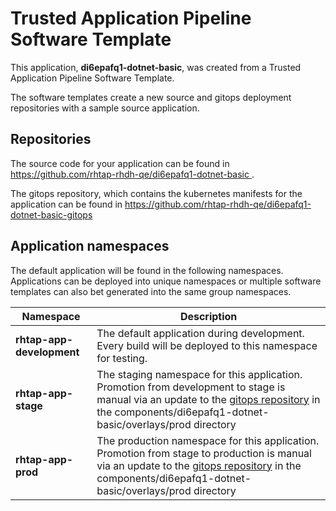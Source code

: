 # Trusted Application Pipeline Software Template

This application, **di6epafq1-dotnet-basic**, was created from a Trusted Application Pipeline Software Template.

The software templates create a new source and gitops deployment repositories with a sample source application. 

## Repositories

The source code for your application can be found in [https://github.com/rhtap-rhdh-qe/di6epafq1-dotnet-basic ](https://github.com/rhtap-rhdh-qe/di6epafq1-dotnet-basic ).
 
The gitops repository, which contains the kubernetes manifests for the application can be found in 
[https://github.com/rhtap-rhdh-qe/di6epafq1-dotnet-basic-gitops ](https://github.com/rhtap-rhdh-qe/di6epafq1-dotnet-basic-gitops ) 

## Application namespaces 

The default application will be found in the following namespaces. Applications can be deployed into unique namespaces or multiple software templates can also bet generated into the same group namespaces.  

|  Namespace   |  Description   |  
| -------- | -------- |   
| **rhtap-app-development** | The default application during development. Every build will be deployed to this namespace for testing. | 
| **rhtap-app-stage** | The staging namespace for this application. Promotion from development to stage is manual via an update to the [gitops repository](https://github.com/rhtap-rhdh-qe/di6epafq1-dotnet-basic-gitops ) in the components/di6epafq1-dotnet-basic/overlays/prod directory |  
| **rhtap-app-prod** | The production namespace for this application. Promotion from stage to production is manual via an update to the [gitops repository](https://github.com/rhtap-rhdh-qe/di6epafq1-dotnet-basic-gitops ) in the components/di6epafq1-dotnet-basic/overlays/prod directory | 